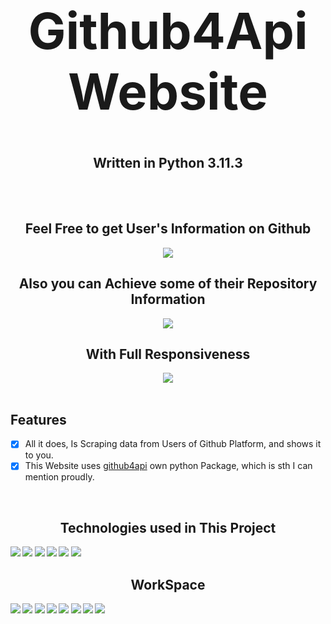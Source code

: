 <h1 align='center' style="font-size:5rem"><b>Github4Api Website</b></h1>
<h2 align='center'><b>Written in Python 3.11.3</b></h2>
<br><br>
<div align='center'>
<h2 align='center'><b>Feel Free to get User's Information on Github</b></h2>
<img src="https://github.com/shervinbdndev/Github4ApiWebsite/blob/master/gifs/user_info.gif"></img>
<br>
<h2 align='center'><b>Also you can Achieve some of their Repository Information</b></h2>
<img src="https://github.com/shervinbdndev/Github4ApiWebsite/blob/master/gifs/repo_info.gif"></img>
<br>
<h2 align='center'><b>With Full Responsiveness</b></h2>
<img src="https://github.com/shervinbdndev/Github4ApiWebsite/blob/master/gifs/responsievness.gif"></img>
</div>

<br>

<h2 align="left">Features</h1>

- [x] All it does, Is Scraping data from Users of Github Platform, and shows it to you.
- [x] This Website uses [github4api](https://github.com/shervinbdndev/github4api/) own python Package, which is sth I can mention proudly.

<br>

<h2 align='center'><b>Technologies used in This Project</h2>
<img src="https://img.shields.io/badge/Python-14354C?style=for-the-badge&logo=python&logoColor=white"></img>
<img src="https://img.shields.io/badge/Django-092E20?style=for-the-badge&logo=django&logoColor=white"></img>
<img src="https://img.shields.io/badge/HTML5-E34F26?style=for-the-badge&logo=html5&logoColor=white"></img>
<img src="https://img.shields.io/badge/CSS3-1572B6?style=for-the-badge&logo=css3&logoColor=white"></img>
<img src="https://img.shields.io/badge/JavaScript-323330?style=for-the-badge&logo=javascript&logoColor=F7DF1E"></img>
<img src="https://img.shields.io/badge/SQLite-07405E?style=for-the-badge&logo=sqlite&logoColor=white"></img>

<br>

<h2 align='center'><b>WorkSpace</h2>
<img src="https://img.shields.io/badge/Intel-Core_i5_10600K-0071C5?style=for-the-badge&logo=intel&logoColor=white"></img>
<img src="https://img.shields.io/badge/NVIDIA-RTX2060 OC-76B900?style=for-the-badge&logo=nvidia&logoColor=white"></img>
<img src="https://img.shields.io/badge/Windows-0078D6?style=for-the-badge&logo=windows&logoColor=white"></img>
<img src="https://img.shields.io/badge/Ubuntu-E95420?style=for-the-badge&logo=ubuntu&logoColor=white"></img>
<img src="https://img.shields.io/badge/GitHub-100000?style=for-the-badge&logo=github&logoColor=white"></img>
<img src="https://img.shields.io/badge/Git-F05032?style=for-the-badge&logo=git&logoColor=white"></img>
<img src="https://img.shields.io/badge/Visual_Studio_Code-0078D4?style=for-the-badge&logo=visual%20studio%20code&logoColor=white"></img>
<img src="https://img.shields.io/badge/Linux-FCC624?style=for-the-badge&logo=linux&logoColor=black"></img>